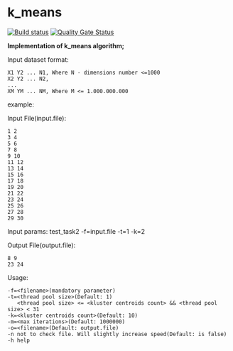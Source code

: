 # k_means
[![Build status](https://ci.appveyor.com/api/projects/status/405uogcy90af30ex?svg=true)](https://ci.appveyor.com/project/Defvyb/k-means)
[![Quality Gate Status](https://sonarcloud.io/api/project_badges/measure?project=Defvyb_k_means&metric=alert_status)](https://sonarcloud.io/dashboard?id=Defvyb_k_means)


**Implementation of k_means algorithm;**

Input dataset format:

    X1 Y2 ... N1, Where N - dimensions number <=1000
    X2 Y2 ... N2,
    ...
    XM YM ... NM, Where M <= 1.000.000.000

example:

Input File(input.file):

    1 2
    3 4
    5 6
    7 8
    9 10
    11 12
    13 14
    15 16
    17 18
    19 20
    21 22
    23 24
    25 26
    27 28
    29 30
    
Input params:
test_task2 -f=input.file -t=1 -k=2

Output File(output.file):

    8 9
    23 24

Usage: 

    -f=<filename>(mandatory parameter)
    -t=<thread pool size>(Default: 1) 
       <thread pool size> <= <kluster centroids count> && <thread pool size> < 31 
    -k=<kluster centroids count>(Default: 10)
    -m=<max iterations>(Default: 1000000)
    -o=<filename>(Default: output.file)
    -n not to check file. Will slightly increase speed(Default: is false)
    -h help
